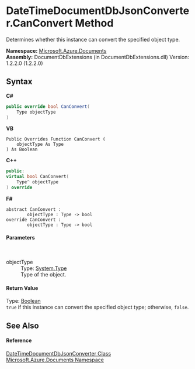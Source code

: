# DateTimeDocumentDbJsonConverter.CanConvert Method 
 

Determines whether this instance can convert the specified object type.

**Namespace:**&nbsp;<a href="856b2e23-9c8b-2618-f913-67d85d500616">Microsoft.Azure.Documents</a><br />**Assembly:**&nbsp;DocumentDbExtensions (in DocumentDbExtensions.dll) Version: 1.2.2.0 (1.2.2.0)

## Syntax

**C#**<br />
``` C#
public override bool CanConvert(
	Type objectType
)
```

**VB**<br />
``` VB
Public Overrides Function CanConvert ( 
	objectType As Type
) As Boolean
```

**C++**<br />
``` C++
public:
virtual bool CanConvert(
	Type^ objectType
) override
```

**F#**<br />
``` F#
abstract CanConvert : 
        objectType : Type -> bool 
override CanConvert : 
        objectType : Type -> bool 
```


#### Parameters
&nbsp;<dl><dt>objectType</dt><dd>Type: <a href="http://msdn2.microsoft.com/en-us/library/42892f65" target="_blank">System.Type</a><br />Type of the object.</dd></dl>

#### Return Value
Type: <a href="http://msdn2.microsoft.com/en-us/library/a28wyd50" target="_blank">Boolean</a><br />`true` if this instance can convert the specified object type; otherwise, `false`.

## See Also


#### Reference
<a href="c354736b-73fb-8d82-e8c1-9e8a7f104623">DateTimeDocumentDbJsonConverter Class</a><br /><a href="856b2e23-9c8b-2618-f913-67d85d500616">Microsoft.Azure.Documents Namespace</a><br />